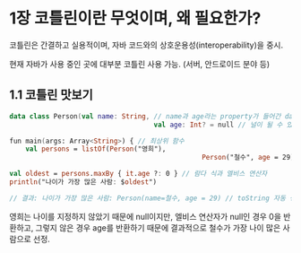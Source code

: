 # 1장 코틀린이란 무엇이며, 왜 필요한가?

코틀린은 간결하고 실용적이며, 자바 코드와의 상호운용성(interoperability)을 중시.

현재 자바가 사용 중인 곳에 대부분 코틀린 사용 가능. (서버, 안드로이드 분야 등)

## 1.1 코틀린 맛보기

```kotlin
data class Person(val name: String, // name과 age라는 property가 들어간 data class
									val age: Int? = null // 널이 될 수 있는 타입과 파라미터 디폴트 값

fun main(args: Array<String>) { // 최상위 함수
	val persons = listOf(Person("영희"),
												Person("철수", age = 29) // 이름 붙인 파라미터

val oldest = persons.maxBy { it.age ?: 0 } // 람다 식과 엘비스 연산자
println("나이가 가장 많은 사람: $oldest")

// 결과: 나이가 가장 많은 사람: Person(name=철수, age = 29) // toString 자동 생성
```

영희는 나이를 지정하지 않았기 때문에 null이지만,
엘비스 연산자가 null인 경우 0을 반환하고, 그렇지 않은 경우 age를 반환하기 때문에
결과적으로 철수가 가장 나이 많은 사람으로 선정.